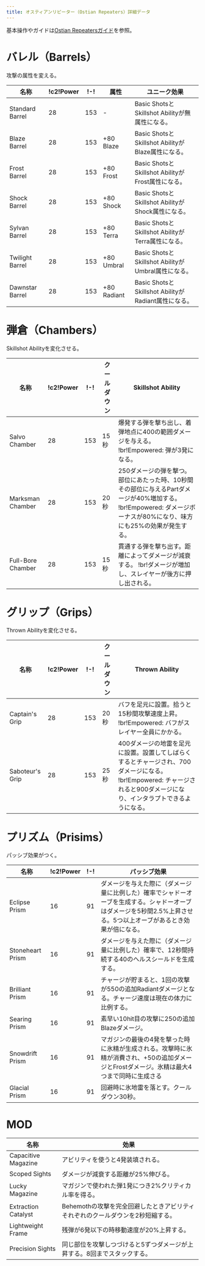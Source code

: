 ```yaml
---
title: オスティアンリピーター（Ostian Repeaters）詳細データ
---
```

基本操作やガイドは[Ostian Repeatersガイド](/basic/ostian-repeaters/)を参照。

# バレル（Barrels）
攻撃の属性を変える。

| 名称 | !c2!Power | !-! | 属性 | ユニーク効果 |
| --- | --- | --- | --- | --- |
| Standard Barrel | 28 | 153 | - | Basic ShotsとSkillshot Abilityが無属性になる。 |
| Blaze Barrel | 28 | 153 | +80 Blaze | Basic ShotsとSkillshot AbilityがBlaze属性になる。 |
| Frost Barrel | 28 | 153 | +80 Frost | Basic ShotsとSkillshot AbilityがFrost属性になる。 |
| Shock Barrel | 28 | 153 | +80 Shock | Basic ShotsとSkillshot AbilityがShock属性になる。 |
| Sylvan Barrel | 28 | 153 | +80 Terra | Basic ShotsとSkillshot AbilityがTerra属性になる。 |
| Twilight Barrel | 28 | 153 | +80 Umbral | Basic ShotsとSkillshot AbilityがUmbral属性になる。 |
| Dawnstar Barrel | 28 | 153 | +80 Radiant | Basic ShotsとSkillshot AbilityがRadiant属性になる。 |

# 弾倉（Chambers）
Skillshot Abilityを変化させる。

| 名称 | !c2!Power | !-! | クールダウン | Skillshot Ability |
| --- | --- | --- | --- | --- |
| Salvo Chamber | 28 | 153 | 15秒 | 爆発する弾を撃ち出し、着弾地点に400の範囲ダメージを与える。 !br!Empowered: 弾が3発になる。 |
| Marksman Chamber | 28 | 153 | 20秒 | 250ダメージの弾を撃つ。部位にあたった時、10秒間その部位に与えるPartダメージが40%増加する。 !br!Empowered: ダメージボーナスが80%になり、味方にも25%の効果が発生する。 |
| Full-Bore Chamber | 28 | 153 | 15秒 | 貫通する弾を撃ち出す。距離によってダメージが減衰する。 !br!ダメージが増加し、スレイヤーが後方に押し出される。 |

# グリップ（Grips）
Thrown Abilityを変化させる。

| 名称 | !c2!Power | !-! | クールダウン | Thrown Ability |
| --- | --- | --- | --- | --- |
| Captain's Grip | 28 | 153 | 20秒 | バフを足元に設置。拾うと15秒間攻撃速度上昇。 !br!Empowered: バフがスレイヤー全員にかかる。 |
| Saboteur's Grip | 28 | 153 | 25秒 | 400ダメージの地雷を足元に設置。設置してしばらくするとチャージされ、700ダメージになる。 !br!Empowered: チャージされると900ダメージになり、インタラプトできるようになる。 |

# プリズム（Prisims）
パッシブ効果がつく。

| 名称 | !c2!Power | !-! |  パッシブ効果 |
| --- | --- | --- | --- |
| Eclipse Prism | 16 | 91 | ダメージを与えた際に（ダメージ量に比例した）確率でシャドーオーブを生成する。シャドーオーブはダメージを5秒間2.5%上昇させる。5つ以上オーブがあるとき効果が倍になる。 |
| Stoneheart Prism | 16 | 91 | ダメージを与えた際に（ダメージ量に比例した）確率で、12秒間持続する40のヘルスシールドを生成する。 |
| Brilliant Prism | 16 | 91 | チャージが貯まると、1回の攻撃が550の追加Radiantダメージとなる。チャージ速度は現在の体力に比例する。 |
| Searing Prism | 16 | 91 | 素早い10hit目の攻撃に250の追加Blazeダメージ。 |
| Snowdrift Prism | 16 | 91 | マガジンの最後の4発を撃った時に氷精が生成される。攻撃時に氷精が消費され、+50の追加ダメージとFrostダメージ。氷精は最大4つまで同時に生成さる |
| Glacial Prism | 16 | 91 | 回避時に氷地雷を落とす。クールダウン30秒。 |

# MOD
| 名称 | 効果 |
| --- | --- |
| Capacitive Magazine | アビリティを使うと4発装填される。 |
| Scoped Sights | ダメージが減衰する距離が25%伸びる。 |
| Lucky Magazine | マガジンで使われた弾1発につき2%クリティカル率を得る。 |
| Extraction Catalyst | Behemothの攻撃を完全回避したときアビリティそれぞれのクールダウンを2秒短縮する。 |
| Lightweight Frame | 残弾が6発以下の時移動速度が20%上昇する。 |
| Precision Sights | 同じ部位を攻撃しつづけると5ずつダメージが上昇する。8回までスタックする。 |
